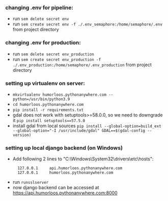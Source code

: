 ### changing .env for pipeline:

- run `sem delete secret env`
- run `sem create secret env -f ./.env_semaphore:/home/semaphore/.env` from project directory

### changing .env for production:

- run `sem delete secret env_production`
- run `sem create secret env_production -f ./.env_production:/home/semaphore/.env_production` from project directory

### setting up virtualenv on server:
- `mkvirtualenv humorloos.pythonanywhere.com --python=/usr/bin/python3.9`
- `cd humorloos.pythonanywhere.com`
- `pip install -r requirements.txt`
- gdal does not work with setuptools>=58.0.0, so we need to downgrade it `pip install setuptools==57.5.0`
- install gdal from local sources
`pip install --global-option=build_ext --global-option="-I /usr/include/gdal" GDAL==$(gdal-config --version)`

### setting up local django backend (on Windows)
- Add following 2 lines to "C:\Windows\System32\drivers\etc\hosts":
  ```
    127.0.0.1     api.humorloos.pythonanywhere.com
    127.0.0.1     humorloos.pythonanywhere.com
  ```
- run `runsslserver`
- now django backend can be accessed at https://api.humorloos.pythonanywhere.com:8000
